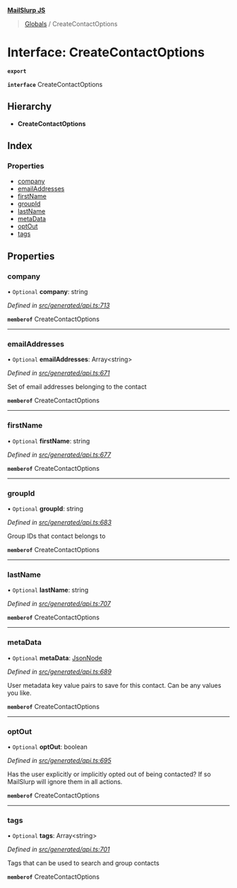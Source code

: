 **[MailSlurp JS](../README.md)**

> [Globals](../README.md) / CreateContactOptions

# Interface: CreateContactOptions

**`export`** 

**`interface`** CreateContactOptions

## Hierarchy

* **CreateContactOptions**

## Index

### Properties

* [company](createcontactoptions.md#company)
* [emailAddresses](createcontactoptions.md#emailaddresses)
* [firstName](createcontactoptions.md#firstname)
* [groupId](createcontactoptions.md#groupid)
* [lastName](createcontactoptions.md#lastname)
* [metaData](createcontactoptions.md#metadata)
* [optOut](createcontactoptions.md#optout)
* [tags](createcontactoptions.md#tags)

## Properties

### company

• `Optional` **company**: string

*Defined in [src/generated/api.ts:713](https://github.com/mailslurp/mailslurp-client/blob/b27590b/src/generated/api.ts#L713)*

**`memberof`** CreateContactOptions

___

### emailAddresses

• `Optional` **emailAddresses**: Array\<string>

*Defined in [src/generated/api.ts:671](https://github.com/mailslurp/mailslurp-client/blob/b27590b/src/generated/api.ts#L671)*

Set of email addresses belonging to the contact

**`memberof`** CreateContactOptions

___

### firstName

• `Optional` **firstName**: string

*Defined in [src/generated/api.ts:677](https://github.com/mailslurp/mailslurp-client/blob/b27590b/src/generated/api.ts#L677)*

**`memberof`** CreateContactOptions

___

### groupId

• `Optional` **groupId**: string

*Defined in [src/generated/api.ts:683](https://github.com/mailslurp/mailslurp-client/blob/b27590b/src/generated/api.ts#L683)*

Group IDs that contact belongs to

**`memberof`** CreateContactOptions

___

### lastName

• `Optional` **lastName**: string

*Defined in [src/generated/api.ts:707](https://github.com/mailslurp/mailslurp-client/blob/b27590b/src/generated/api.ts#L707)*

**`memberof`** CreateContactOptions

___

### metaData

• `Optional` **metaData**: [JsonNode](jsonnode.md)

*Defined in [src/generated/api.ts:689](https://github.com/mailslurp/mailslurp-client/blob/b27590b/src/generated/api.ts#L689)*

User metadata key value pairs to save for this contact. Can be any values you like.

**`memberof`** CreateContactOptions

___

### optOut

• `Optional` **optOut**: boolean

*Defined in [src/generated/api.ts:695](https://github.com/mailslurp/mailslurp-client/blob/b27590b/src/generated/api.ts#L695)*

Has the user explicitly or implicitly opted out of being contacted? If so MailSlurp will ignore them in all actions.

**`memberof`** CreateContactOptions

___

### tags

• `Optional` **tags**: Array\<string>

*Defined in [src/generated/api.ts:701](https://github.com/mailslurp/mailslurp-client/blob/b27590b/src/generated/api.ts#L701)*

Tags that can be used to search and group contacts

**`memberof`** CreateContactOptions
